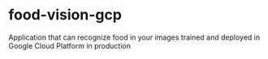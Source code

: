 # food-vision-gcp
Application that can recognize food in your images trained and deployed in Google Cloud Platform in production

